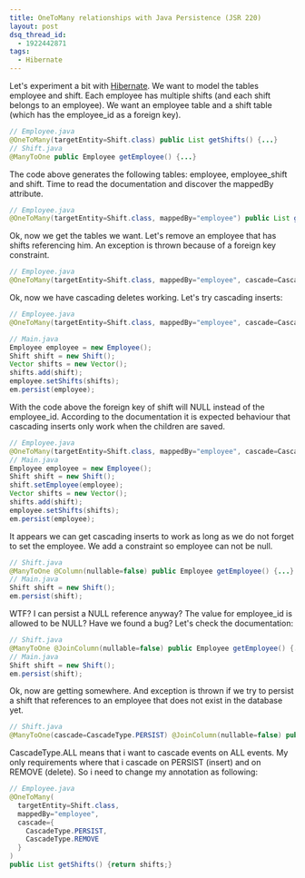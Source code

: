 ```yaml
---
title: OneToMany relationships with Java Persistence (JSR 220)
layout: post
dsq_thread_id:
  - 1922442871
tags:
  - Hibernate
---
```

Let's experiment a bit with [Hibernate](http://www.hibernate.org). We want to model the tables employee and shift. Each employee has multiple shifts (and each shift belongs to an employee). We want an employee table and a shift table (which has the employee_id as a foreign key).

```java 
// Employee.java
@OneToMany(targetEntity=Shift.class) public List getShifts() {...}
// Shift.java
@ManyToOne public Employee getEmployee() {...}
```

The code above generates the following tables: employee, employee_shift and shift. Time to read the documentation and discover the mappedBy attribute.

```java
// Employee.java
@OneToMany(targetEntity=Shift.class, mappedBy="employee") public List getShifts() {...}
```

Ok, now we get the tables we want. Let's remove an employee that has shifts referencing him. An exception is thrown because of a foreign key constraint.

```java
// Employee.java
@OneToMany(targetEntity=Shift.class, mappedBy="employee", cascade=CascadeType.REMOVE) public List getShifts() {...}
```

Ok, now we have cascading deletes working. Let's try cascading inserts:

```java
// Employee.java
@OneToMany(targetEntity=Shift.class, mappedBy="employee", cascade=CascadeType.ALL) public List getShifts() {...}

// Main.java
Employee employee = new Employee();
Shift shift = new Shift();
Vector shifts = new Vector();
shifts.add(shift);
employee.setShifts(shifts);
em.persist(employee);
```

With the code above the foreign key of shift will NULL instead of the employee_id. According to the documentation it is expected behaviour that cascading inserts only work when the children are saved.

```java
// Employee.java
@OneToMany(targetEntity=Shift.class, mappedBy="employee", cascade=CascadeType.ALL) public List getShifts() {...}
// Main.java
Employee employee = new Employee();
Shift shift = new Shift(); 
shift.setEmployee(employee);
Vector shifts = new Vector();
shifts.add(shift);
employee.setShifts(shifts);
em.persist(employee);
```

It appears we can get cascading inserts to work as long as we do not forget to set the employee. We add a constraint so employee can not be null.

```java
// Shift.java
@ManyToOne @Column(nullable=false) public Employee getEmployee() {...}
// Main.java
Shift shift = new Shift();
em.persist(shift);
```

WTF? I can persist a NULL reference anyway? The value for employee_id is allowed to be NULL? Have we found a bug? Let's check the documentation:

```java
// Shift.java
@ManyToOne @JoinColumn(nullable=false) public Employee getEmployee() {...}
// Main.java
Shift shift = new Shift(); 
em.persist(shift);
```

Ok, now are getting somewhere. And exception is thrown if we try to persist a shift that references to an employee that does not exist in the database yet.

```java
// Shift.java
@ManyToOne(cascade=CascadeType.PERSIST) @JoinColumn(nullable=false) public Employee getEmployee() {...}
```

CascadeType.ALL means that i want to cascade events on ALL events. My only requirements where that i cascade on PERSIST (insert) and on REMOVE (delete). So i need to change my annotation as following:

```java
// Employee.java
@OneToMany(  
  targetEntity=Shift.class,  
  mappedBy="employee",  
  cascade={     
    CascadeType.PERSIST,    
    CascadeType.REMOVE  
  } 
)
public List getShifts() {return shifts;}
```
